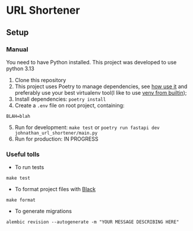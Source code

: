 # URL Shortener



## Setup

### Manual

You need to have Python installed. This project was developed to use python 3.13

1. Clone this repository
2. This project uses Poetry to manage dependencies, see [how use it](https://python-poetry.org/docs/)
and preferably use your best virtualenv tool(I like to use [venv from builtin](https://docs.python.org/3/library/venv.html));
3. Install dependencies: `poetry install`
4. Create a `.env` file on root project, containing:
```
BLAH=blah
```

5. Run for development: `make test` or `poetry run fastapi dev johnathan_url_shortener/main.py`
6. Run for production: IN PROGRESS


### Useful tolls

- To run tests
```shell
make test
```

- To format project files with [Black](https://black.readthedocs.io/en/stable/)
```shell
make format
```

- To generate migrations
```shell
alembic revision --autogenerate -m "YOUR MESSAGE DESCRIBING HERE" 
```
